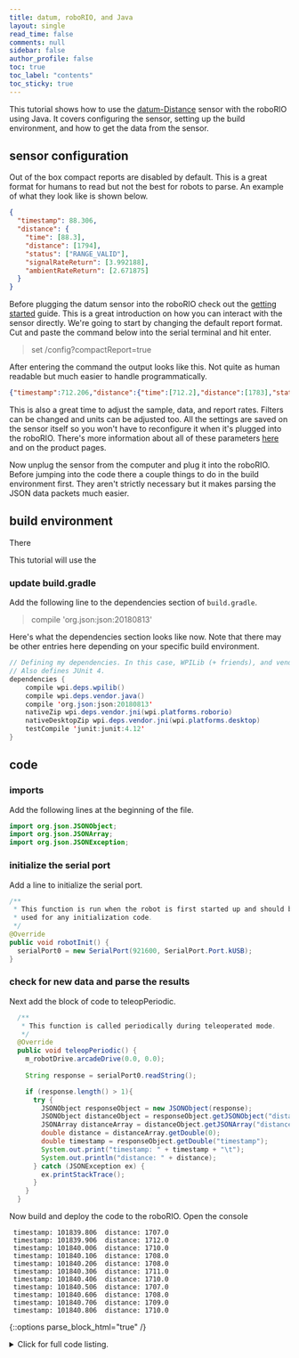 ```yaml
---
title: datum, roboRIO, and Java
layout: single
read_time: false
comments: null
sidebar: false
author_profile: false
toc: true
toc_label: "contents"
toc_sticky: true
---
```


This tutorial shows how to use the [datum-Distance](/datum/datum-Distance) sensor with the roboRIO using Java.  It covers configuring the sensor, setting up the build environment, and how to get the data from the sensor. 

## sensor configuration

Out of the box compact reports are disabled by default.  This is a great format for humans to read but not the best for robots to parse.  An example of what they look like is shown below.

```json
{
  "timestamp": 88.306,
  "distance": {
    "time": [88.3],
    "distance": [1794],
    "status": ["RANGE_VALID"],
    "signalRateReturn": [3.992188],
    "ambientRateReturn": [2.671875]
  }
}
```
Before plugging the datum sensor into the roboRIO check out the [getting started](/getting_started) guide.  This is a great introduction on how you can interact with the sensor directly.  We're going to start by changing the default report format.  Cut and paste the command below into the serial terminal and hit enter.

> set /config?compactReport=true

After entering the command the output looks like this.  Not quite as human readable but much easier to handle programmatically.

```json
{"timestamp":712.206,"distance":{"time":[712.2],"distance":[1783],"status":["RANGE_VALID"],"signalRateReturn":[3.445313],"ambientRateReturn":[2.71875]}}
```

This is also a great time to adjust the sample, data, and report rates.  Filters can be changed and units can be adjusted too. All the settings are saved on the sensor itself so you won't have to reconfigure it when it's plugged into the roboRIO.  There's more information about all of these parameters [here](/datum) and on the product pages.

Now unplug the sensor from the computer and plug it into the roboRIO.  Before jumping into the code there a couple things to do in the build environment first.  They aren't strictly necessary but it makes parsing the JSON data packets much easier.

## build environment

There 

This tutorial will use the 

### update build.gradle

Add the following line to the dependencies section of `build.gradle`.

> compile 'org.json:json:20180813'

Here's what the dependencies section looks like now.  Note that there may be other entries here depending on your specific build environment.

```java
// Defining my dependencies. In this case, WPILib (+ friends), and vendor libraries.
// Also defines JUnit 4.
dependencies {
    compile wpi.deps.wpilib()
    compile wpi.deps.vendor.java()
    compile 'org.json:json:20180813'
    nativeZip wpi.deps.vendor.jni(wpi.platforms.roborio)
    nativeDesktopZip wpi.deps.vendor.jni(wpi.platforms.desktop)
    testCompile 'junit:junit:4.12'
}
```
## code

### imports

Add the following lines at the beginning of the file.

```java
import org.json.JSONObject;
import org.json.JSONArray;
import org.json.JSONException;
```

### initialize the serial port

Add a line to initialize the serial port.

```java
/**
 * This function is run when the robot is first started up and should be
 * used for any initialization code.
 */
@Override
public void robotInit() {
  serialPort0 = new SerialPort(921600, SerialPort.Port.kUSB);
}
```  
### check for new data and parse the results

Next add the block of code to teleopPeriodic.

```java
  /**
   * This function is called periodically during teleoperated mode.
   */
  @Override
  public void teleopPeriodic() {
    m_robotDrive.arcadeDrive(0.0, 0.0);
    
    String response = serialPort0.readString();

    if (response.length() > 1){
      try {
        JSONObject responseObject = new JSONObject(response);
        JSONObject distanceObject = responseObject.getJSONObject("distance");
        JSONArray distanceArray = distanceObject.getJSONArray("distance");
        double distance = distanceArray.getDouble(0);
        double timestamp = responseObject.getDouble("timestamp");
        System.out.print("timestamp: " + timestamp + "\t");
        System.out.println("distance: " + distance);
      } catch (JSONException ex) {
        ex.printStackTrace();
      }
    }
  }
```
Now build and deploy the code to the roboRIO.  Open the console 

```
 timestamp: 101839.806	distance: 1707.0 
 timestamp: 101839.906	distance: 1712.0 
 timestamp: 101840.006	distance: 1710.0 
 timestamp: 101840.106	distance: 1708.0 
 timestamp: 101840.206	distance: 1708.0 
 timestamp: 101840.306	distance: 1711.0 
 timestamp: 101840.406	distance: 1710.0 
 timestamp: 101840.506	distance: 1707.0 
 timestamp: 101840.606	distance: 1708.0 
 timestamp: 101840.706	distance: 1709.0 
 timestamp: 101840.806	distance: 1710.0 
 ```

{::options parse_block_html="true" /}

<details><summary markdown="span">Click for full code listing.</summary>

```java
/*----------------------------------------------------------------------------*/
/* Copyright (c) 2017-2018 FIRST. All Rights Reserved.                        */
/* Open Source Software - may be modified and shared by FRC teams. The code   */
/* must be accompanied by the FIRST BSD license file in the root directory of */
/* the project.                                                               */
/*----------------------------------------------------------------------------*/

package frc.robot;

import edu.wpi.first.wpilibj.Joystick;
import edu.wpi.first.wpilibj.PWMVictorSPX;
import edu.wpi.first.wpilibj.TimedRobot;
import edu.wpi.first.wpilibj.Timer;
import edu.wpi.first.wpilibj.drive.DifferentialDrive;
import edu.wpi.first.wpilibj.SerialPort;

import org.json.JSONObject;
import org.json.JSONArray;
import org.json.JSONException;

/**
 * The VM is configured to automatically run this class, and to call the
 * functions corresponding to each mode, as described in the TimedRobot
 * documentation. If you change the name of this class or the package after
 * creating this project, you must also update the manifest file in the resource
 * directory.
 */
public class Robot extends TimedRobot {
  private final DifferentialDrive m_robotDrive
      = new DifferentialDrive(new PWMVictorSPX(0), new PWMVictorSPX(1));
  private final Joystick m_stick = new Joystick(0);
  private final Timer m_timer = new Timer();
  private SerialPort serialPort0;
  private int counter = 0;

  /**
   * This function is run when the robot is first started up and should be
   * used for any initialization code.
   */
  @Override
  public void robotInit() {
    serialPort0 = new SerialPort(921600, SerialPort.Port.kUSB);
  }

  /**
   * This function is run once each time the robot enters autonomous mode.
   */
  @Override
  public void autonomousInit() {
    m_timer.reset();
    m_timer.start();
  }

  /**
   * This function is called periodically during autonomous.
   */
  @Override
  public void autonomousPeriodic() {
    // Drive for 2 seconds
    if (m_timer.get() < 2.0) {
      m_robotDrive.arcadeDrive(0.5, 0.0); // drive forwards half speed
    } else {
      m_robotDrive.stopMotor(); // stop robot
    }
  }

  /**
   * This function is called once each time the robot enters teleoperated mode.
   */
  @Override
  public void teleopInit() {
  }

  /**
   * This function is called periodically during teleoperated mode.
   */
  @Override
  public void teleopPeriodic() {
    m_robotDrive.arcadeDrive(0.0, 0.0);
    
    String response = serialPort0.readString();

    if (response.length() > 1){
      try {
        JSONObject responseObject = new JSONObject(response);
        JSONObject distanceObject = responseObject.getJSONObject("distance");
        JSONArray distanceArray = distanceObject.getJSONArray("distance");
        double distance = distanceArray.getDouble(0);
        double timestamp = responseObject.getDouble("timestamp");
        System.out.print("timestamp: " + timestamp + "\t");
        System.out.println("distance: " + distance);
      } catch (JSONException ex) {
        ex.printStackTrace();
      }
    }
  }

  /**
   * This function is called periodically during test mode.
   */
  @Override
  public void testPeriodic() {
  }
}
``` 
</details>
